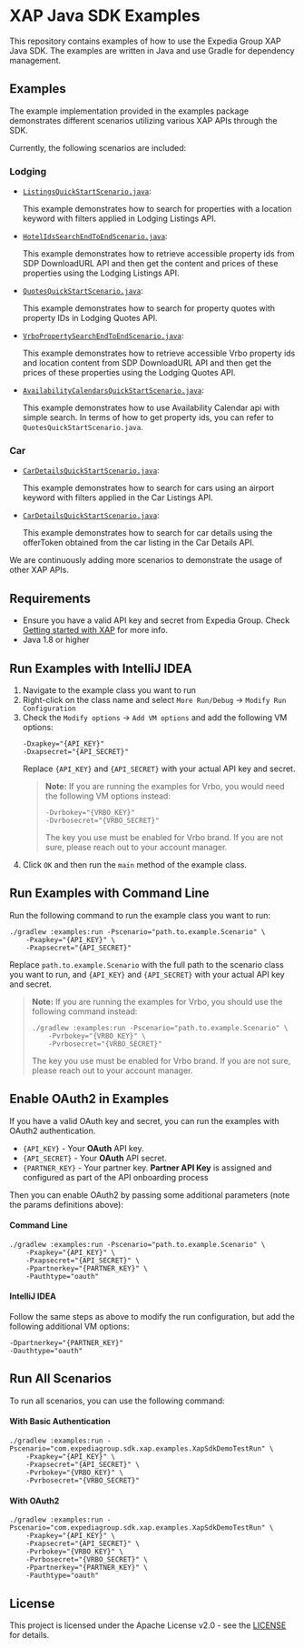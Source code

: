 # XAP Java SDK Examples

This repository contains examples of how to use the Expedia Group XAP Java SDK. The examples are
written in Java and use Gradle for dependency management.

## Examples

The example implementation provided in the examples package demonstrates different scenarios
utilizing various XAP APIs through the SDK.

Currently, the following scenarios are included:

### Lodging

- [`ListingsQuickStartScenario.java`](src/main/java/com/expediagroup/sdk/xap/examples/scenarios/lodging/ListingsQuickStartScenario.java):

  This example demonstrates how to search for properties with a location keyword with filters
  applied in Lodging Listings API.

- [`HotelIdsSearchEndToEndScenario.java`](src/main/java/com/expediagroup/sdk/xap/examples/scenarios/lodging/ListingsHotelIdsSearchScenario.java):

  This example demonstrates how to retrieve accessible property ids from SDP DownloadURL API and
  then get the content and prices of these properties using the Lodging Listings API.

- [`QuotesQuickStartScenario.java`](src/main/java/com/expediagroup/sdk/xap/examples/scenarios/lodging/QuotesQuickStartScenario.java):

  This example demonstrates how to search for property quotes with property IDs in
  Lodging Quotes API.

- [`VrboPropertySearchEndToEndScenario.java`](src/main/java/com/expediagroup/sdk/xap/examples/scenarios/lodging/VrboPropertySearchEndToEndScenario.java):

  This example demonstrates how to retrieve accessible Vrbo property ids and location content from
  SDP DownloadURL API and then get the prices of these properties using the Lodging Quotes API.

- [`AvailabilityCalendarsQuickStartScenario.java`](src/main/java/com/expediagroup/sdk/xap/examples/scenarios/lodging/AvailabilityCalendarsQuickStartScenario.java):

  This example demonstrates how to use Availability Calendar api with simple search.
  In terms of how to get property ids, you can refer to `QuotesQuickStartScenario.java`.

### Car

- [`CarDetailsQuickStartScenario.java`](src/main/java/com/expediagroup/sdk/xap/examples/scenarios/car/CarListingsQuickStartScenario.java):

  This example demonstrates how to search for cars using an airport keyword with filters applied in the Car Listings API.

- [`CarDetailsQuickStartScenario.java`](src/main/java/com/expediagroup/sdk/xap/examples/scenarios/car/CarDetailsQuickStartScenario.java):

  This example demonstrates how to search for car details using the offerToken obtained from the car listing in the Car Details API.

We are continuously adding more scenarios to demonstrate the usage of other XAP APIs.

## Requirements

- Ensure you have a valid API key and secret from Expedia Group.
  Check [Getting started with XAP](https://developers.expediagroup.com/xap/products/xap/set-up/getting-started)
  for more info.
- Java 1.8 or higher

## Run Examples with IntelliJ IDEA
1. Navigate to the example class you want to run
2. Right-click on the class name and select `More Run/Debug` -> `Modify Run Configuration`
3. Check the `Modify options` -> `Add VM options` and add the following VM options:
    ```
    -Dxapkey="{API_KEY}"
    -Dxapsecret="{API_SECRET}"
    ```
    Replace `{API_KEY}` and `{API_SECRET}` with your actual API key and secret.
    > **Note:** If you are running the examples for Vrbo, you would need the following VM options instead:
    > ```
    > -Dvrbokey="{VRBO_KEY}"
    > -Dvrbosecret="{VRBO_SECRET}"
    > ```
    > The key you use must be enabled for Vrbo brand. If you are not sure, please reach out to your account manager.
4. Click `OK` and then run the `main` method of the example class.

## Run Examples with Command Line
Run the following command to run the example class you want to run:
```
./gradlew :examples:run -Pscenario="path.to.example.Scenario" \
    -Pxapkey="{API_KEY}" \
    -Pxapsecret="{API_SECRET}"
```
Replace `path.to.example.Scenario` with the full path to the scenario class you want to run,
and `{API_KEY}` and `{API_SECRET}` with your actual API key and secret.

> **Note:** If you are running the examples for Vrbo, you should use the following command instead:
> ```
> ./gradlew :examples:run -Pscenario="path.to.example.Scenario" \
>     -Pvrbokey="{VRBO_KEY}" \
>     -Pvrbosecret="{VRBO_SECRET}"
> ```
> The key you use must be enabled for Vrbo brand. If you are not sure, please reach out to your account manager.

## Enable OAuth2 in Examples
If you have a valid OAuth key and secret, you can run the examples with OAuth2 authentication.

- `{API_KEY}` - Your **OAuth** API key.
- `{API_SECRET}` - Your **OAuth** API secret.
- `{PARTNER_KEY}` - Your partner key. **Partner API Key** is assigned and configured as part of the API onboarding process

Then you can enable OAuth2 by passing some additional parameters (note the params definitions above):

#### Command Line

```
./gradlew :examples:run -Pscenario="path.to.example.Scenario" \
    -Pxapkey="{API_KEY}" \
    -Pxapsecret="{API_SECRET}" \
    -Ppartnerkey="{PARTNER_KEY}" \
    -Pauthtype="oauth"
```

#### IntelliJ IDEA
Follow the same steps as above to modify the run configuration, but add the following additional VM options:

```
-Dpartnerkey="{PARTNER_KEY}"
-Dauthtype="oauth"
```

## Run All Scenarios
To run all scenarios, you can use the following command:

#### With Basic Authentication

```
./gradlew :examples:run -Pscenario="com.expediagroup.sdk.xap.examples.XapSdkDemoTestRun" \
    -Pxapkey="{API_KEY}" \
    -Pxapsecret="{API_SECRET}" \
    -Pvrbokey="{VRBO_KEY}" \
    -Pvrbosecret="{VRBO_SECRET}"
```

#### With OAuth2

```
./gradlew :examples:run -Pscenario="com.expediagroup.sdk.xap.examples.XapSdkDemoTestRun" \
    -Pxapkey="{API_KEY}" \
    -Pxapsecret="{API_SECRET}" \
    -Pvrbokey="{VRBO_KEY}" \
    -Pvrbosecret="{VRBO_SECRET}" \
    -Ppartnerkey="{PARTNER_KEY}" \
    -Pauthtype="oauth"
```

## License

This project is licensed under the Apache License v2.0 - see the [LICENSE](../LICENSE) for details.
